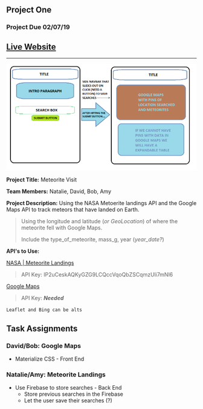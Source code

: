 ## Project One
### Project Due 02/07/19

## [Live Website](https://bobachu.github.io/project1/)

----

![Web Deisgn](./assets/web_layout_sketch.png)

**Project Title:** Meteorite Visit

**Team Members:** Natalie, David, Bob, Amy

**Project Description:** Using the NASA Metoerite landings API and the Google Maps API to track meteors that have landed on Earth.

> Using the longitude and latitude (_or GeoLocation_) of where the meteorite fell with Google Maps.
>
> Include the type_of_meteorite, mass_g, year (*year_date?*)

**API's to Use:**

[NASA | Meteorite Landings](https://data.nasa.gov/Space-Science/Meteorite-Landings/gh4g-9sfh)
> API Key: IP2uCeskAQKyGZG9LCQccVqoQbZSCqmzUli7mNl6

[Google Maps](https://developers.google.com/maps/documentation/)
> API Key: _**Needed**_
    
    Leaflet and Bing can be alts

## Task Assignments

### David/Bob: Google Maps
* Materialize CSS - Front End

### Natalie/Amy: Meteorite Landings
* Use Firebase to store searches - Back End
    * Store previous searches in the Firebase
    * Let the user save their searches (?)
